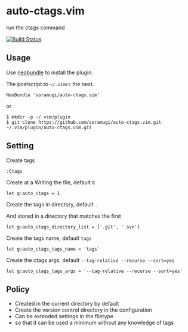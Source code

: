 # auto-ctags.vim

run the ctags command

[![Build Status](https://travis-ci.org/soramugi/auto-ctags.vim.png?branch=master)](https://travis-ci.org/soramugi/auto-ctags.vim)

## Usage

Use [neobundle](https://github.com/Shougo/neobundle.vim) to install the plugin.

The postscript to `~/.vimrc` the next.

```
NeoBundle 'soramugi/auto-ctags.vim'
```

or

    $ mkdir -p ~/.vim/plugin
    $ git clone https://github.com/soramugi/auto-ctags.vim.git ~/.vim/plugin/auto-ctags.vim.git

## Setting

Create tags

    :Ctags

Create at a Writing the file, default `0`

    let g:auto_ctags = 1

Create the tags in directory, default `.`

And stored in a directory that matches the first

    let g:auto_ctags_directory_list = ['.git', '.svn']

Create the tags name, default `tags`

    let g:auto_ctags_tags_name = 'tags'

Create the ctags args, default `--tag-relative --recurse --sort=yes`

    let g:auto_ctags_tags_args = '--tag-relative --recurse --sort=yes'

## Policy
* Created in the current directory by default
* Create the version control directory in the configuration
* Can be extended settings in the filetype
* so that it can be used a minimum without any knowledge of tags
